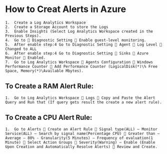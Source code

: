 # How to Creat Alerts in Azure

    1.	Create a Log Analytics Workspace
    2.	Create a Storage Account to store the Logs
    3.	Enable Insights (Select Log Analytics Workspace created in the Previous Steps).
    4.	Go to  Diagnostic Setting  Enable guest-level monitoring.
    5.	After enable step:4 Go to Diagnostic Setting  Agent  Log Level  Changed to ALL
    6.	After enable step:4 Go to Diagnostic Setting  Sinks  Azure Monitor  Enabled.
    7.	Go to Log Analytics Workspace  Agents Configuration  Windows Performance Counter  Add Performance Counter (LogicalDisk(*)\% Free Space, Memory(*)\Available Mbytes).

## To Create a RAM Alert Rule:

    1.	Go to Log Analytics Workspace  Logs  Copy and Paste the Alert Query and Run that (If query gets result the create a new alert rule).

## To Create a CPU Alert Rule:

    1.	Go to Alerts  Create an Alert Rule  Signal type(ALL) – Monitor Service(ALL) – Search by signal name(Percentage CPU)  Greater than – Average – 80% - Granularity(5 Minutes) – Frequency of evaluation(1 Minute)  Select Action Groups  Severity(Warning) – Enable (Enable Upon Creation and Automatically Resolve Alerts)  Review and Create.
